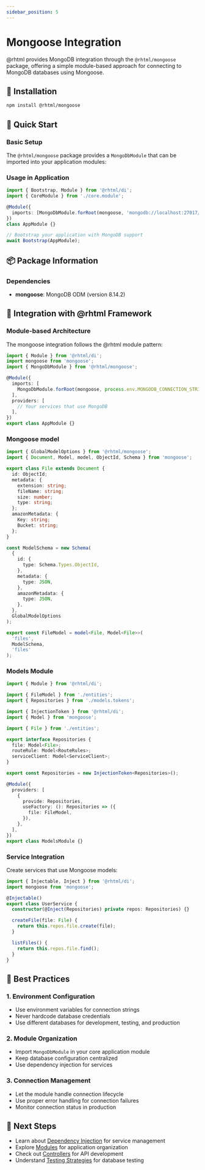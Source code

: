 ```yaml
---
sidebar_position: 5
---
```


# Mongoose Integration

@rhtml provides MongoDB integration through the `@rhtml/mongoose` package, offering a simple module-based approach for connecting to MongoDB databases using Mongoose.

## 🚀 Installation

```bash
npm install @rhtml/mongoose
```

## 🎯 Quick Start

### Basic Setup

The `@rhtml/mongoose` package provides a `MongoDbModule` that can be imported into your application modules:

### Usage in Application

```typescript
import { Bootstrap, Module } from '@rhtml/di';
import { CoreModule } from './core.module';

@Module({
  imports: [MongoDbModule.forRoot(mongoose, 'mongodb://localhost:27017/myapp')],
})
class AppModule {}

// Bootstrap your application with MongoDB support
await Bootstrap(AppModule);
```

## 📦 Package Information

### Dependencies

- **mongoose**: MongoDB ODM (version 8.14.2)

## 🔧 Integration with @rhtml Framework

### Module-based Architecture

The mongoose integration follows the @rhtml module pattern:

```typescript
import { Module } from '@rhtml/di';
import mongoose from 'mongoose';
import { MongoDbModule } from '@rhtml/mongoose';

@Module({
  imports: [
    MongoDbModule.forRoot(mongoose, process.env.MONGODB_CONNECTION_STRING),
  ],
  providers: [
    // Your services that use MongoDB
  ],
})
export class AppModule {}
```

### Mongoose model

```typescript
import { GlobalModelOptions } from '@rhtml/mongoose';
import { Document, Model, model, ObjectId, Schema } from 'mongoose';

export class File extends Document {
  id: ObjectId;
  metadata: {
    extension: string;
    fileName: string;
    size: number;
    type: string;
  };
  amazonMetadata: {
    Key: string;
    Bucket: string;
  };
}

const ModelSchema = new Schema(
  {
    id: {
      type: Schema.Types.ObjectId,
    },
    metadata: {
      type: JSON,
    },
    amazonMetadata: {
      type: JSON,
    },
  },
  GlobalModelOptions
);

export const FileModel = model<File, Model<File>>(
  'files',
  ModelSchema,
  'files'
);
```

### Models Module

```typescript
import { Module } from '@rhtml/di';

import { FileModel } from './entities';
import { Repositories } from './models.tokens';

import { InjectionToken } from '@rhtml/di';
import { Model } from 'mongoose';

import { File } from './entities';

export interface Repositories {
  file: Model<File>;
  routeRule: Model<RouteRules>;
  serviceClient: Model<ServiceClient>;
}

export const Repositories = new InjectionToken<Repositories>();

@Module({
  providers: [
    {
      provide: Repositories,
      useFactory: (): Repositories => ({
        file: FileModel,
      }),
    },
  ],
})
export class ModelsModule {}
```

### Service Integration

Create services that use Mongoose models:

```typescript
import { Injectable, Inject } from '@rhtml/di';
import mongoose from 'mongoose';

@Injectable()
export class UserService {
  constructor(@Inject(Repositories) private repos: Repositories) {}

  createFile(file: File) {
    return this.repos.file.create(file);
  }

  listFiles() {
    return this.repos.file.find();
  }
}
```

## 🎯 Best Practices

### 1. **Environment Configuration**

- Use environment variables for connection strings
- Never hardcode database credentials
- Use different databases for development, testing, and production

### 2. **Module Organization**

- Import `MongoDbModule` in your core application module
- Keep database configuration centralized
- Use dependency injection for services

### 3. **Connection Management**

- Let the module handle connection lifecycle
- Use proper error handling for connection failures
- Monitor connection status in production

## 🚀 Next Steps

- Learn about [Dependency Injection](/docs/getting-started/providers) for service management
- Explore [Modules](/docs/getting-started/modules) for application organization
- Check out [Controllers](/docs/getting-started/controllers) for API development
- Understand [Testing Strategies](/docs/getting-started/testing) for database testing
